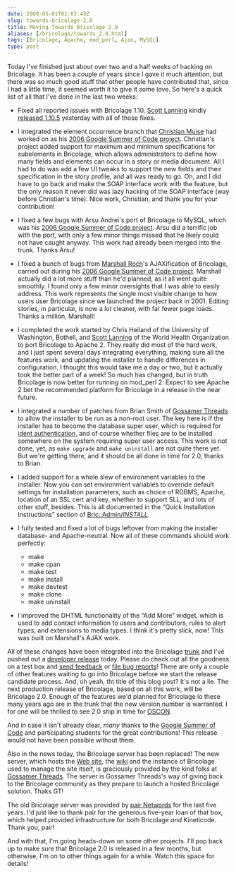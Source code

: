 ```yaml
--- 
date: 2008-05-01T01:03:43Z
slug: towards-bricolage-2.0
title: Moving Towards Bricolage 2.0
aliases: [/bricolage/towards_2.0.html]
tags: [Bricolage, Apache, mod_perl, Ajax, MySQL]
type: post
---
```


Today I've finished just about over two and a half weeks of hacking on
Bricolage. It has been a couple of years since I gave it much attention, but
there was so much good stuff that other people have contributed that, since I
had a little time, it seemed worth it to give it some love. So here's a quick
list of all that I've done in the last two weeks:

-   Fixed all reported issues with Bricolage 1.10. [Scott Lanning] kindly
    [released 1.10.5] yesterday with all of those fixes.

-   I integrated the element occurrence branch that [Christian Muise] had worked
    on as his [2006 Google Summer of Code project]. Christian's project added
    support for maximum and minimum specifications for subelements in Bricolage,
    which allows administrators to define how many fields and elements can occur
    in a story or media document. All I had to do was add a few UI tweaks to
    support the new fields and their specification in the story profile, and all
    was ready to go. Oh, and I did have to go back and make the SOAP interface
    work with the feature, but the only reason it never did was lazy hacking of
    the SOAP interface (way before Christian's time). Nice work, Christian, and
    thank you for your contribution!

-   I fixed a few bugs with Arsu Andrei's port of Bricolage to MySQL, which was
    his [2006 Google Summer of Code project][1]. Arsu did a terrific job with
    the port, with only a few minor things missed that he likely could not have
    caught anyway. This work had already been merged into the trunk. Thanks
    Arsu!

-   I fixed a bunch of bugs from [Marshall Roch]'s AJAXification of Bricolage,
    carried out during his [2006 Google Summer of Code project][2]. Marshall
    actually did a lot more stuff than he'd planned, as it all went quite
    smoothly. I found only a few minor oversights that I was able to easily
    address. This work represents the single most visible change to how users
    user Bricolage since we launched the project back in 2001. Editing stories,
    in particular, is now a *lot* cleaner, with far fewer page loads. Thanks a
    million, Marshall!

-   I completed the work started by Chris Heiland of the University of
    Washington, Bothell, and [Scott Lanning] of the World Health Organization to
    port Bricolage to Apache 2. They really did most of the hard work, and I
    just spent several days integrating everything, making sure all the features
    work, and updating the installer to handle differences in configuration. I
    thought this would take me a day or two, but it actually took the better
    part of a week! So much has changed, but in truth Bricolage is now better
    for running on mod\_perl 2. Expect to see Apache 2 bet the recommended
    platform for Bricolage in a release in the near future.

-   I integrated a number of patches from Brian Smith of [Gossamer Threads] to
    allow the installer to be run as a non-root user. The key here is if the
    installer has to become the database super user, which is required for
    [ident authentication], and of course whether files are to be installed
    somewhere on the system requiring super user access. This work is not done,
    yet, as `make upgrade` and `make uninstall` are not quite there yet. But
    we're getting there, and it should be all done in time for 2.0, thanks to
    Brian.

-   I added support for a whole slew of environment variables to the installer.
    Now you can set environment variables to override default settings for
    installation parameters, such as choice of RDBMS, Apache, location of an SSL
    cert and key, whether to support SLL, and lots of other stuff, besides. This
    is all documented in the “Quick Installation Instructions” section of
    [Bric::Admin/*INSTALL*].

-   I fully tested and fixed a lot of bugs leftover from making the installer
    database- and Apache-neutral. Now all of these commands should work
    perfectly:

    -   make
    -   make cpan
    -   make test
    -   make install
    -   make devtest
    -   make clone
    -   make uninstall

-   I improved the DHTML functionality of the “Add More” widget, which is used
    to add contact information to users and contributors, rules to alert types,
    and extensions to media types. I think it's pretty slick, now! This was
    built on Marshall's AJAX work.

All of these changes have been integrated into the Bricolage [trunk] and I've
pushed out a [developer release] today. Please do check out all the goodness on
a test box and [send feedback] or [file bug reports]! There are only a couple of
other features waiting to go into Bricolage before we start the release
candidate process. And, oh yeah, tht title of this blog post? It's not a lie.
The next production release of Bricolage, based on all this work, will be
Bricolage 2.0. Enough of the features we'd planned for Bricolage lo these many
years ago are in the trunk that the new version number is warranted. I for one
will be thrilled to see 2.0 ship in time for [OSCON].

And in case it isn't already clear, *many* thanks to the [Google Summer of Code]
and participating students for the great contributions! This release would not
have been possible without them.

Also in the news today, the Bricolage server has been replaced! The new server,
which hosts the [Web site], the [wiki] and the instance of Bricolage used to
manage the site itself, is graciously provided by the kind folks at [Gossamer
Threads]. The server is Gossamer Threads's way of giving back to the Bricolage
community as they prepare to launch a hosted Bricolage solution. Thaks GT!

The old Bricolage server was provided by [pair Networds] for the last five
years. I'd just like to thank pair for the generous five-year loan of that box,
which helped provided infrastructure for both Bricolage *and* Kineticode. Thank
you, pair!

And with that, I'm going heads-down on some other projects. I'll pop back up to
make sure that Bricolage 2.0 is released in a few months, but otherwise, I'm on
to other things again for a while. Watch this space for details!

  [Scott Lanning]: http://use.perl.org/~slanning/ "Scott Lanning on use Perl"
  [released 1.10.5]: http://perlmonks.org/?node_id=683442
    "Bricolage 1.10.5 released, 1.11 imminent"
  [Christian Muise]: http://www.haz.ca/
  [2006 Google Summer of Code project]: http://code.google.com/soc/2006/bric/appinfo.html?csaid=BF87FD1CE9FF0758
    "Occurrence Specification"
  [1]: http://code.google.com/soc/2006/bric/appinfo.html?csaid=61E07C2D23D20FEC
    "Database porting SOC Proposal"
  [Marshall Roch]: http://mroch.com/ "Marshall Roch"
  [2]: http://code.google.com/soc/2006/bric/appinfo.html?csaid=934CEE0CC330C22A
    "AJAX element editing SOC proposal"
  [Gossamer Threads]: http://www.gossamer-threads.com/
    "Gossamer Threads: Creative Web Engineering"
  [ident authentication]: http://www.depesz.com/index.php/2007/10/04/ident/
    "depesz: “FATAL: Ident authentication failed”, or how cool ideas get bad usage schemas"
  [Bric::Admin/*INSTALL*]: http://www.bricolage.cc/docs/devel/api/?Bric::Admin
    "Bric::Admin documentation"
  [trunk]: http://svn.bricolage.cc/bricolage/trunk/ "Bricolage in Subversion"
  [developer release]: http://bricolage.cc/news/announce/2008/04/30/bricolage-1.11.0/
    "Bricolage-Devel 1.11.0 Released"
  [send feedback]: http://bricolage.cc/support/lists "The Bricolage Mail Lists"
  [file bug reports]: http://bugs.bricolage.cc/ "Bricolage Bug Tracker"
  [OSCON]: http://en.oreilly.com/oscon2008/public/content/home "OSCON 2008"
  [Google Summer of Code]: http://code.google.com/soc/2006/
    "Google Summer of Code 2006"
  [Web site]: http://www.bricolage.cc/ "The Bricolage Web site"
  [wiki]: http://wiki.bricolage.cc/ "The Bricolage Wiki"
  [pair Networds]: http://pair.net "pair Networks"
